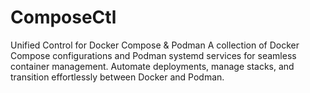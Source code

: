 # ComposeCtl

Unified Control for Docker Compose &amp; Podman A collection of Docker Compose configurations and Podman systemd services for seamless container management. Automate deployments, manage stacks, and transition effortlessly between Docker and Podman.
